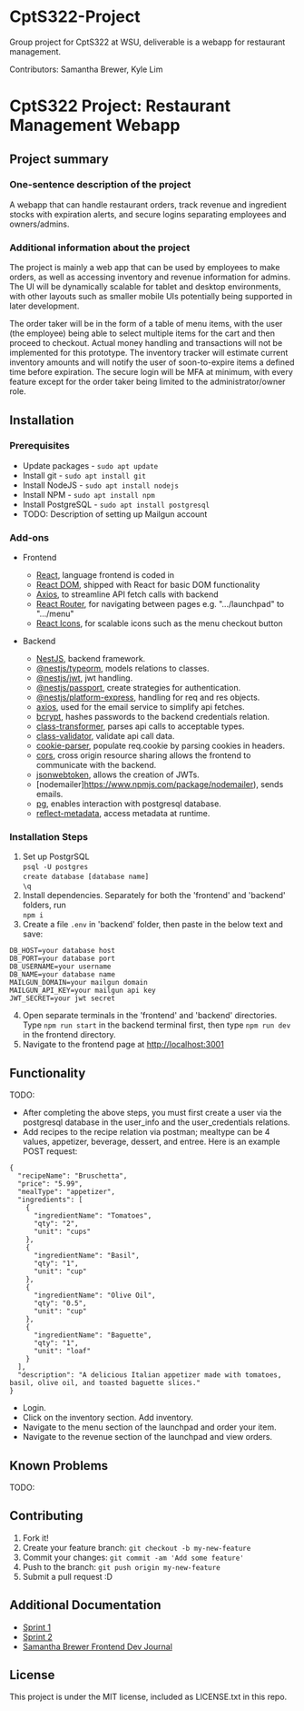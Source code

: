 # CptS322-Project
Group project for CptS322 at WSU, deliverable is a webapp for restaurant management.

Contributors: Samantha Brewer, Kyle Lim
# CptS322 Project: Restaurant Management Webapp

## Project summary

### One-sentence description of the project

A webapp that can handle restaurant orders, track revenue and ingredient stocks with expiration alerts, and secure logins separating employees and owners/admins.

### Additional information about the project

The project is mainly a web app that can be used by employees to make orders, as well as accessing inventory and revenue information for admins. The UI will be dynamically scalable for tablet and desktop environments, with other layouts such as smaller mobile UIs potentially being supported in later development.

The order taker will be in the form of a table of menu items, with the user (the employee) being able to select multiple items for the cart and then proceed to checkout.  Actual money handling and transactions will not be implemented for this prototype.
The inventory tracker will estimate current inventory amounts and will notify the user of soon-to-expire items a defined time before expiration.
The secure login will be MFA at minimum, with every feature except for the order taker being limited to the administrator/owner role.

## Installation

### Prerequisites

- Update packages - `sudo apt update`
- Install git - `sudo apt install git`
- Install NodeJS - `sudo apt install nodejs`
- Install NPM - `sudo apt install npm`
- Install PostgreSQL - `sudo apt install postgresql`
- TODO: Description of setting up Mailgun account


### Add-ons
- Frontend
  - [React](https://react.dev/), language frontend is coded in
  - [React DOM](https://react.dev/reference/react#react-dom), shipped with React for basic DOM functionality
  - [Axios](https://axios-http.com/), to streamline API fetch calls with backend
  - [React Router](https://github.com/remix-run/react-router), for navigating between pages e.g. ".../launchpad" to ".../menu"
  - [React Icons](https://react-icons.github.io/react-icons/), for scalable icons such as the menu checkout button

- Backend
  - [NestJS](https://nestjs.com/), backend framework.
  - [@nestjs/typeorm](https://www.npmjs.com/package/@nestjs/typeorm), models relations to classes.
  - [@nestjs/jwt](https://www.npmjs.com/package/@nestjs/jwt), jwt handling.
  - [@nestjs/passport](https://www.npmjs.com/package/@nestjs/passport), create strategies for authentication.
  - [@nestjs/platform-express](https://www.npmjs.com/package/@nestjs/platform-express), handling for req and res objects.
  - [axios](https://www.npmjs.com/package/axios), used for the email service to simplify api fetches.
  - [bcrypt](https://www.npmjs.com/package/bcrypt), hashes passwords to the backend credentials relation.
  - [class-transformer](https://www.npmjs.com/package/class-transformer/v/0.1.0-beta.10), parses api calls to acceptable types.
  - [class-validator](https://www.npmjs.com/package/class-validator), validate api call data.
  - [cookie-parser](https://www.npmjs.com/package/cookie-parser), populate req.cookie by parsing cookies in headers.
  - [cors](https://www.npmjs.com/package/cors), cross origin resource sharing allows the frontend to communicate with the backend.
  - [jsonwebtoken](https://www.npmjs.com/package/jsonwebtoken), allows the creation of JWTs.
  - [nodemailer]https://www.npmjs.com/package/nodemailer), sends emails.
  - [pg](https://www.npmjs.com/package/pg), enables interaction with postgresql database.
  - [reflect-metadata](https://www.npmjs.com/package/reflect-metadata), access metadata at runtime.

### Installation Steps

1. Set up PostgrSQL
   </br>`psql -U postgres`
   </br>`create database [database name]`
   </br>`\q`
2. Install dependencies. Separately for both the 'frontend' and 'backend' folders, run
   </br>`npm i`
3. Create a file `.env` in 'backend' folder, then paste in the below text and save:
```   
DB_HOST=your database host
DB_PORT=your database port
DB_USERNAME=your username
DB_NAME=your database name
MAILGUN_DOMAIN=your mailgun domain
MAILGUN_API_KEY=your mailgun api key
JWT_SECRET=your jwt secret
```

   
4. Open separate terminals in the 'frontend' and 'backend' directories. Type `npm run start` in the backend terminal first, then type `npm run dev` in the frontend directory.
5. Navigate to the frontend page at [http://localhost:3001](http://localhost:3001)


## Functionality

TODO:

- After completing the above steps, you must first create a user via the postgresql database in the user_info and the user_credentials relations.
- Add recipes to the recipe relation via postman; mealtype can be 4 values, appetizer, beverage, dessert, and entree. Here is an example POST request:
```
{
  "recipeName": "Bruschetta",
  "price": "5.99",
  "mealType": "appetizer",
  "ingredients": [
    {
      "ingredientName": "Tomatoes",
      "qty": "2",
      "unit": "cups"
    },
    {
      "ingredientName": "Basil",
      "qty": "1",
      "unit": "cup"
    },
    {
      "ingredientName": "Olive Oil",
      "qty": "0.5",
      "unit": "cup"
    },
    {
      "ingredientName": "Baguette",
      "qty": "1",
      "unit": "loaf"
    }
  ],
  "description": "A delicious Italian appetizer made with tomatoes, basil, olive oil, and toasted baguette slices."
}
```

- Login.
- Click on the inventory section. Add inventory.
- Navigate to the menu section of the launchpad and order your item.
- Navigate to the revenue section of the launchpad and view orders.


## Known Problems

TODO: 


## Contributing

1. Fork it!
2. Create your feature branch: `git checkout -b my-new-feature`
3. Commit your changes: `git commit -am 'Add some feature'`
4. Push to the branch: `git push origin my-new-feature`
5. Submit a pull request :D

## Additional Documentation
- [Sprint 1](https://github.com/KleinMandolin/CptS322-Project/blob/427c1af5b76c932843b54ca7478cde643ac8de74/Sprint%201%20Report.pdf)
- [Sprint 2](https://github.com/KleinMandolin/CptS322-Project/blob/6850ebeb936dbdbcb8d1d187a2cce63447ab0d22/Sprint%202%20Report.pdf)
- [Samantha Brewer Frontend Dev Journal](https://docs.google.com/document/d/1IedBmgP0wjOv2Pa_4kh6zjgmeQ1HBDAq2gby1Dp4A3E)

## License

This project is under the MIT license, included as LICENSE.txt in this repo.
